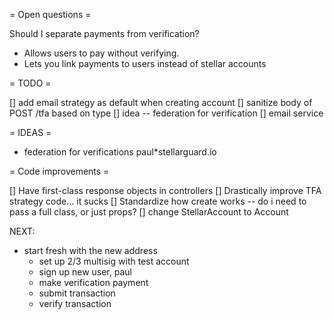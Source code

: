 = Open questions =

Should I separate payments from verification?

* Allows users to pay without verifying.
* Lets you link payments to users instead of stellar accounts

= TODO =

[] add email strategy as default when creating account
[] sanitize body of POST /tfa based on type
[] idea -- federation for verification
[] email service

= IDEAS =

* federation for verifications paul\*stellarguard.io

= Code improvements =

[] Have first-class response objects in controllers
[] Drastically improve TFA strategy code... it sucks
[] Standardize how create works -- do i need to pass a full class, or just props?
[] change StellarAccount to Account

NEXT:

* start fresh with the new address
  * set up 2/3 multisig with test account
  * sign up new user, paul
  * make verification payment
  * submit transaction
  * verify transaction
